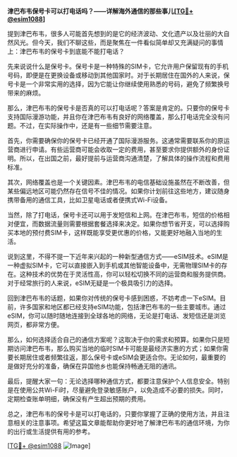 **津巴布韦保号卡可以打电话吗？——详解海外通信的那些事儿[[TG💪+ @esim1088](https://t.me/s/esim1088)]**

提到津巴布韦，很多人可能首先想到的是它的经济波动、文化遗产以及壮丽的大自然风光。但今天，我们不聊这些，而是聚焦在一件看似简单却又充满疑问的事情上：津巴布韦的保号卡到底能不能打电话？

先来说说什么是保号卡。保号卡是一种特殊的SIM卡，它允许用户保留现有的手机号码，即便是在更换设备或移动到其他国家时。对于长期居住在国外的人来说，保号卡是一个非常实用的选择，因为它能让你继续使用熟悉的号码，避免了频繁换号带来的麻烦。

那么，津巴布韦的保号卡是否真的可以打电话呢？答案是肯定的。只要你的保号卡支持国际漫游功能，并且你在津巴布韦有良好的网络覆盖，那么打电话完全没有问题。不过，在实际操作中，还是有一些细节需要注意。

首先，你需要确保你的保号卡已经开通了国际漫游服务。这通常需要联系你的原运营商进行申请。有些运营商可能会收取一定的费用，甚至要求你提供额外的身份证明。所以，在出国之前，最好提前与运营商沟通清楚，了解具体的操作流程和费用标准。

其次，网络覆盖也是一个关键因素。津巴布韦的电信基础设施虽然在不断改善，但某些偏远地区可能仍然存在信号不佳的情况。如果你计划前往这些地方，建议随身携带备用的通信工具，比如卫星电话或者便携式Wi-Fi设备。

当然，除了打电话，保号卡还可以用于发短信和上网。在津巴布韦，短信的价格相对便宜，而数据流量则需要根据套餐选择来决定。如果你想节省开支，可以选择购买本地的预付费SIM卡，这样既能享受更优惠的价格，又能更好地融入当地的生活。

说到这里，不得不提一下近年来兴起的一种新型通信方式——eSIM技术。eSIM是一种虚拟SIM卡，它可以直接嵌入到手机或其他智能设备中，无需物理SIM卡的存在。这种技术的优势在于灵活性高，你可以轻松切换不同的运营商和服务提供商。对于经常旅行的人来说，eSIM无疑是一个极具吸引力的选择。

回到津巴布韦的话题，如果你对传统的保号卡感到困惑，不妨考虑一下eSIM。目前，许多国家和地区都已经支持eSIM功能，包括津巴布韦的一些主要城市。通过eSIM，你可以随时随地连接到全球各地的网络，无论是打电话、发短信还是浏览网页，都非常方便。

那么，如何选择适合自己的通信方案呢？这取决于你的需求和预算。如果你只是短期访问津巴布韦，那么购买当地的临时SIM卡可能是最经济实惠的方式；如果你需要长期居住或者频繁往返，那么保号卡或eSIM会更适合你。无论如何，最重要的是做好充分的准备，确保在异国他乡也能保持畅通无阻的通讯。

最后，提醒大家一句：无论选择哪种通信方式，都要注意保护个人信息安全。特别是在使用公共Wi-Fi时，尽量避免登录敏感账户，以免造成不必要的损失。同时，定期检查账单明细，确保没有产生超出预期的费用。

总之，津巴布韦的保号卡是可以打电话的，只要你掌握了正确的使用方法，并且注意相关的注意事项。希望这篇文章能帮助你更好地了解津巴布韦的通信环境，为你的出行或生活提供有用的参考。

[[TG💪+ @esim1088](https://t.me/s/esim1088) ![Image](https://i.postimg.cc/4NQfJmqS/Snipaste-2025-05-13-00-14-12.png)]